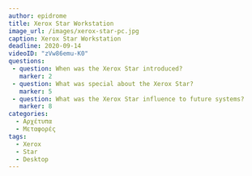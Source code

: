 ```yaml
---
author: epidrome
title: Xerox Star Workstation 
image_url: /images/xerox-star-pc.jpg
caption: Xerox Star Workstation
deadline: 2020-09-14
videoID: "zVw86emu-K0"
questions:
 - question: When was the Xerox Star introduced?
   marker: 2
 - question: What was special about the Xerox Star?
   marker: 5
 - question: What was the Xerox Star influence to future systems?
   marker: 8
categories:
  - Αρχέτυπα
  - Μεταφορές 
tags:
  - Xerox 
  - Star 
  - Desktop 
---
```

